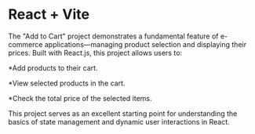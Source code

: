# React + Vite

The "Add to Cart" project demonstrates a fundamental feature of e-commerce applications—managing product selection and displaying their prices. Built with React.js, this project allows users to:

*Add products to their cart.

*View selected products in the cart.

*Check the total price of the selected items.

This project serves as an excellent starting point for understanding the basics of state management and dynamic user interactions in React. 
